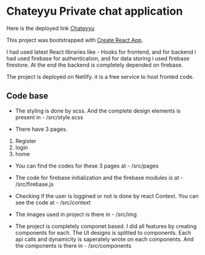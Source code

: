 # Chateyyu Private chat application

Here is the deployed link [Chateyyu](https://chateyyu.netlify.app/)

This project was bootstrapped with [Create React App](https://github.com/facebook/create-react-app).

I had used latest React libraries like - Hooks for frontend, and for backend i had used firebase for authentication, and for data storing i used firebase firestore.
At the end the backend is completely depended on firebase.

The project is deployed on Netlify. it is a free service to host fronted code.

## Code base

 - The styling is done by scss. And the complete design elements is present in - /src/style.scss

 - There have 3 pages. 
1. Register
2. login
3. home

 - You can find the codes for these 3 pages at - /src/pages

 - The code for firebase initialization and the firebase modules is at - /src/firebase.js

- Checking if the user is loggined or not is done by react Context. You can see the code at - /src/context

- The images used in project is there in - /src/img

- The project is completely componet based. I did all features by creating components for each. The UI designs is splitted to components. Each api calls and dynamicity is saperately wrote on each components. And the components is there in - /src/components





 
